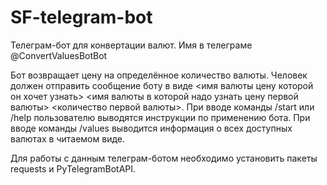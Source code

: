 # SF-telegram-bot

Телеграм-бот для конвертации валют. Имя в телеграме @ConvertValuesBotBot

Бот возвращает цену на определённое количество валюты.
Человек должен отправить сообщение боту в виде <имя валюты цену которой он хочет узнать> <имя валюты в которой надо узнать цену первой валюты> <количество первой валюты>.
При вводе команды /start или /help пользователю выводятся инструкции по применению бота.
При вводе команды /values выводится информация о всех доступных валютах в читаемом виде.

Для работы с данным телеграм-ботом необходимо установить пакеты requests и PyTelegramBotAPI.
